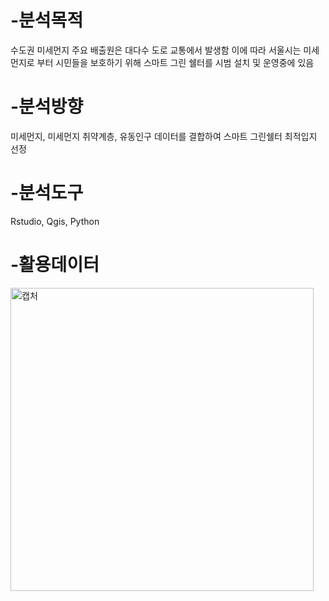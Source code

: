# -분석목적
   수도권 미세먼지 주요 배출원은 대다수 도로 교통에서 발생함 이에 따라 서울시는
   미세먼지로 부터 시민들을 보호하기 위해 스마트 그린 쉘터를 시범 설치 및 운영중에 있음
   
# -분석방향
   미세먼지, 미세먼지 취약계층, 유동인구 데이터를 결합하여 스마트 그린쉘터 최적입지 선정
   
# -분석도구
   Rstudio, Qgis, Python
   
# -활용데이터
<img width="485" alt="캡처" src="https://user-images.githubusercontent.com/104436260/165535394-3e00b898-7b00-4846-920c-8e9da0de3ae8.PNG">
      
   
